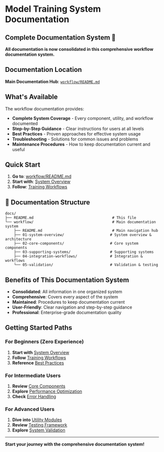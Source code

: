 # Model Training System Documentation

## **Complete Documentation System** 🚀

**All documentation is now consolidated in this comprehensive workflow documentation system.**

## **Documentation Location**

**Main Documentation Hub**: [`workflow/README.md`](workflow/README.md)

## **What's Available**

The workflow documentation provides:

- **Complete System Coverage** - Every component, utility, and workflow documented
- **Step-by-Step Guidance** - Clear instructions for users at all levels
- **Best Practices** - Proven approaches for effective system usage
- **Troubleshooting** - Solutions for common issues and problems
- **Maintenance Procedures** - How to keep documentation current and useful

## **Quick Start**

1. **Go to**: [workflow/README.md](workflow/README.md)
2. **Start with**: [System Overview](workflow/01-system-overview/01-system-overview.md)
3. **Follow**: [Training Workflows](workflow/04-integration-workflows/01-training-workflows.md)

## **📁 Documentation Structure**

```
docs/
├── README.md                                    # This file
└── workflow/                                    # Main documentation system
    ├── README.md                                # Main navigation hub
    ├── 01-system-overview/                     # System overview & architecture
    ├── 02-core-components/                     # Core system components
    ├── 03-supporting-systems/                  # Supporting systems
    ├── 04-integration-workflows/               # Integration & workflows
    └── 05-validation/                          # Validation & testing
```

## **Benefits of This Documentation System**

- **Consolidated**: All information in one organized system
- **Comprehensive**: Covers every aspect of the system
- **Maintained**: Procedures to keep documentation current
- **User-Friendly**: Clear navigation and step-by-step guidance
- **Professional**: Enterprise-grade documentation quality

## **Getting Started Paths**

### **For Beginners (Zero Experience)**
1. **Start with** [System Overview](workflow/01-system-overview/01-system-overview.md)
2. **Follow** [Training Workflows](workflow/04-integration-workflows/01-training-workflows.md)
3. **Reference** [Best Practices](workflow/04-integration-workflows/05-best-practices-guidelines.md)

### **For Intermediate Users**
1. **Review** [Core Components](workflow/02-core-components/)
2. **Explore** [Performance Optimization](workflow/04-integration-workflows/04-performance-optimization.md)
3. **Check** [Error Handling](workflow/04-integration-workflows/03-error-handling-recovery.md)

### **For Advanced Users**
1. **Dive into** [Utility Modules](workflow/02-core-components/03-utility-modules.md)
2. **Review** [Testing Framework](workflow/03-supporting-systems/02-testing-framework.md)
3. **Explore** [System Validation](workflow/05-validation/01-system-validation-testing.md)

---

**Start your journey with the comprehensive documentation system!**

